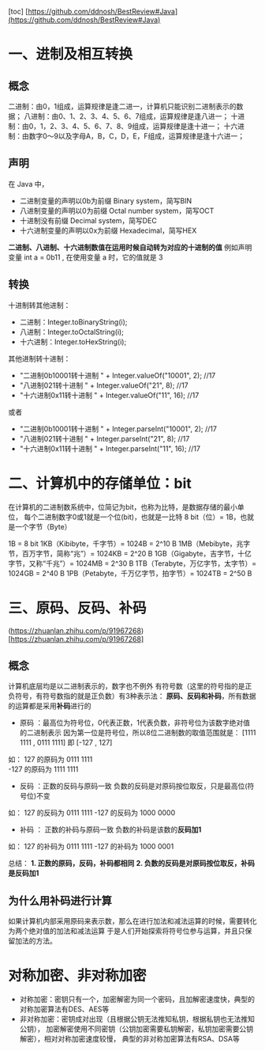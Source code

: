 [toc]
[https://github.com/ddnosh/BestReview#Java](https://github.com/ddnosh/BestReview#Java)

# 一、进制及相互转换

## 概念

二进制：由0，1组成，运算规律是逢二进一，计算机只能识别二进制表示的数据；
八进制：由0、1、2、3、4、5、6、7组成，运算规律是逢八进一；
十进制：由0，1，2、3、4、5、6、7、8、9组成，运算规律是逢十进一；
十六进制：由数字0～9以及字母A，B，C，D，E，F组成，运算规律是逢十六进一；

## 声明
在 Java 中，
- 二进制变量的声明以0b为前缀             Binary system，简写BIN
- 八进制变量的声明以0为前缀              Octal number system，简写OCT
- 十进制没有前缀                        Decimal system，简写DEC
- 十六进制变量的声明以0x为前缀           Hexadecimal，简写HEX


**二进制、八进制、十六进制数值在运用时候自动转为对应的十进制的值**
例如声明变量 int a = 0b11 , 在使用变量 a 时，它的值就是 3


## 转换

十进制转其他进制：
- 二进制：Integer.toBinaryString(i);
- 八进制：Integer.toOctalString(i);
- 十六进制：Integer.toHexString(i);


其他进制转十进制：
- "二进制0b10001转十进制 " + Integer.valueOf("10001", 2);   //17
- "八进制021转十进制 " + Integer.valueOf("21", 8);          //17
- "十六进制0x11转十进制 " + Integer.valueOf("11", 16);       //17

或者

- "二进制0b10001转十进制 " + Integer.parseInt("10001", 2);   //17
- "八进制021转十进制 " + Integer.parseInt("21", 8);          //17
- "十六进制0x11转十进制 " + Integer.parseInt("11", 16);       //17


# 二、计算机中的存储单位：bit
在计算机的二进制数系统中，位简记为bit，也称为比特，是数据存储的最小单位，
每个二进制数字0或1就是一个位(bit)，也就是一比特
8 bit（位）= 1B，也就是一个字节（Byte）

1B = 8 bit
1KB（Kibibyte，千字节）= 1024B = 2^10 B
1MB（Mebibyte，兆字节，百万字节，简称“兆”）= 1024KB = 2^20 B
1GB（Gigabyte，吉字节，十亿字节，又称“千兆”）= 1024MB = 2^30 B
1TB（Terabyte，万亿字节，太字节）= 1024GB = 2^40 B
1PB（Petabyte，千万亿字节，拍字节）= 1024TB = 2^50 B


# 三、原码、反码、补码
(https://zhuanlan.zhihu.com/p/91967268)[https://zhuanlan.zhihu.com/p/91967268]

## 概念
计算机底层均是以二进制表示的，数字也不例外
有符号数（这里的符号指的是正负符号，有符号数指的就是正负数）有3种表示法：
**原码、反码和补码**，所有数据的运算都是采用**补码**进行的

- 原码 ：最高位为符号位，0代表正数，1代表负数，非符号位为该数字绝对值的二进制表示
         因为第一位是符号位，所以8位二进制数的取值范围就是：
         [1111 1111 , 0111 1111] 即 [-127 , 127]

如： 127  的原码为 0111 1111     
    -127  的原码为 1111 1111
    
- 反码 ：正数的反码与原码一致
        负数的反码是对原码按位取反，只是最高位(符号位)不变    
           
如： 127 的反码为 0111 1111
    -127 的反码为 1000 0000
    
- 补码 ： 正数的补码与原码一致
          负数的补码是该数的**反码加1**
          
如： 127 的补码为 0111 1111
    -127 的补码为 1000 0001          
          
总结：
**1. 正数的原码，反码，补码都相同** 
**2. 负数的反码是对原码按位取反，补码是反码加1**

## 为什么用补码进行计算
如果计算机内部采用原码来表示数，那么在进行加法和减法运算的时候，需要转化为两个绝对值的加法和减法运算
于是人们开始探索将符号位参与运算，并且只保留加法的方法。




# 对称加密、非对称加密

- 对称加密：密钥只有一个，加密解密为同一个密码，且加解密速度快，典型的对称加密算法有DES、AES等
- 非对称加密：密钥成对出现（且根据公钥无法推知私钥，根据私钥也无法推知公钥），
加密解密使用不同密钥（公钥加密需要私钥解密，私钥加密需要公钥解密），相对对称加密速度较慢，
典型的非对称加密算法有RSA、DSA等













